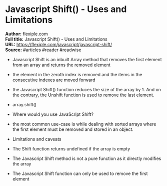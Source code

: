 # Javascript Shift() - Uses and Limitations

**Author:** flexiple.com  
**Full title:** Javascript Shift() - Uses and Limitations  
**URL:** https://flexiple.com/javascript/javascript-shift/  
**Source:** #articles #reader #readwise

- Javascript Shift is an inbuilt Array method that removes the first element from an array and returns the removed element 
   
- the element in the zeroth index is removed and the items in the consecutive indexes are moved forward 
   
- the Javascript Shift() function reduces the size of the array by 1. And on the contrary, the Unshift function is used to remove the last element. 
   
- array.shift() 
   
- Where would you use JavaScript Shift? 
   
- the most common use-case is while dealing with sorted arrays where the first element must be removed and stored in an object. 
   
- Limitations and caveats 
   
- The Shift function returns undefined if the array is empty 
   
- The Javascript Shift method is not a pure function as it directly modifies the array 
   
- The Javascript Shift function can only be used to remove the first element 
   
